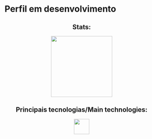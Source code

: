 # Perfil em desenvolvimento

<section><!-- Presentation -->
<h1></h1>
  
</section>

<section align="center" style="display"> <!-- Most used languages -->
  <article>
    <h2>Stats:</h2>
    <img height="200em" src="https://github-readme-stats.vercel.app/api/top-langs/?username=HenriqueMN&layout=compact&langs_count=7&theme=swift"/>
  </article>
  <article style="display: inline_block" >
    <h2>Principais tecnologias/Main technologies:</h2>
    <img height="50" width="50" src="https://cdn.jsdelivr.net/gh/devicons/devicon@latest/icons/java/java-original.svg" />
  </article>
</section>

